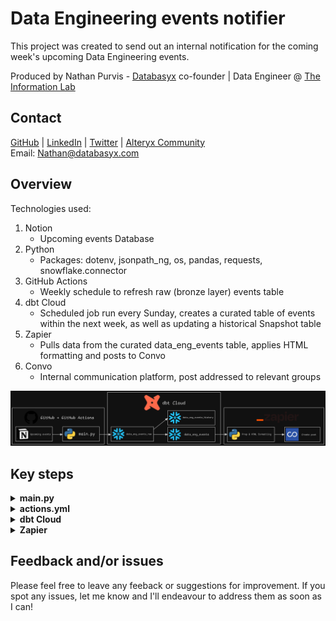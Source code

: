 <h1>Data Engineering events notifier</h1>

This project was created to send out an internal notification for the coming week's upcoming Data Engineering events.

Produced by Nathan Purvis - [Databasyx](https://www.databasyx.com/) co-founder | Data Engineer @ [The Information Lab](https://www.theinformationlab.co.uk/)

<h2>Contact</h2>

[GitHub](https://github.com/DataNath) | [LinkedIn](https://www.linkedin.com/in/nathan-purvis/) | [Twitter](https://x.com/DataNath) | [Alteryx Community](https://community.alteryx.com/t5/user/viewprofilepage/user-id/307299)  
Email: Nathan@databasyx.com

<h2>Overview</h2>

Technologies used:

1. Notion
    - Upcoming events Database
2. Python
    - Packages: dotenv, jsonpath_ng, os, pandas, requests, snowflake.connector
3. GitHub Actions
    - Weekly schedule to refresh raw (bronze layer) events table
4. dbt Cloud
    - Scheduled job run every Sunday, creates a curated table of events within the next week, as well as updating a historical Snapshot table
5. Zapier
    - Pulls data from the curated data_eng_events table, applies HTML formatting and posts to Convo
6. Convo
    - Internal communication platform, post addressed to relevant groups

![Process diagram](.docs/process.png)

<h2>Key steps</h2>

<details>
<summary><strong style="font size 24px;";>main.py</strong></summary>

>
Using environment variables to pull in GitHub Actions secrets
```python
database_id     = os.getenv("DATABASE_ID")
bearer_token    = os.getenv("BEARER_TOKEN")
sf_user         = os.getenv("USER")
sf_password     = os.getenv("PASSWORD")
sf_account      = os.getenv("ACCOUNT")
sf_warehouse    = os.getenv("WAREHOUSE")
sf_database     = os.getenv("DATABASE")
sf_schema       = os.getenv("SCHEMA")
```

![GitHub Actions secrets](.docs/secrets.png)

Picking out target attributes in the API response using JSONPath
```python
details = {
            "uid":   page.get("id"),
            "name": "$.properties.Name.title[*].text.content",
            "date": "$.properties.Date.date.start",
            "time": "$.properties.Time.rich_text[*].text.content",
            "url":  "$.properties.Link.url"
        }
```

Use a cursor object to execute various SQL statements
    - Drop the current table, return record count of newly-created table & cast new grants ready for dbt

```python
drop_query = f'DROP TABLE IF EXISTS "{table_name}"'
conn.cursor().execute(drop_query)

count_query = f'SELECT COUNT(*) FROM "{table_name}"'
count = conn.cursor().execute(count_query).fetchone()[0]

grant_query = f"GRANT SELECT ON ALL TABLES IN SCHEMA {sf_schema} TO ROLE CORE"
grant = conn.cursor().execute(grant_query)
```

</details>

<details>
<summary><strong style="font size 24px;";>actions.yml</strong></summary>

>
Set up cron scheduling for midday every Sunday
```yml
on:
  schedule:
    - cron: "0 12 * * 0"
```

Install latest version of pip and all required packages
```yml
- name: Environment setup
        run: |
          python -m pip install --upgrade pip
          pip install -r requirements.txt
```

Sets environment variables from GitHub Actions secrets then runs Python unbuffered
```yml
- name: Run script
        env:
          DATABASE_ID:  ${{secrets.DATABASE_ID}}
          BEARER_TOKEN: ${{secrets.BEARER_TOKEN}}
          USER:         ${{secrets.USER}}
          PASSWORD:     ${{secrets.PASSWORD}}
          ACCOUNT:      ${{secrets.ACCOUNT}}
          WAREHOUSE:    ${{secrets.WAREHOUSE}}
          DATABASE:     ${{secrets.DATABASE}}
          SCHEMA:       ${{secrets.SCHEMA}}
        run: |
          python -u main.py
```

</details>

<details>
<summary><strong style="font size 24px;";>dbt Cloud</strong></summary>

>
Configure Snapshot table to show changes to events
```yml
version: 2

snapshots:
  - name: data_eng_events_history
    relation: source('bronze', 'data_eng_events_raw')
    config:
      unique_key: '"uid"'
      strategy: check
      check_cols: all
      hard_deletes: new_record
      snapshot_meta_column_names:
        dbt_scd_id: scd_hash
        dbt_updated_at: updated_at
        dbt_valid_from: valid_from_date
        dbt_valid_to: valid_until_date
        dbt_is_deleted: has_been_deleted
      dbt_valid_to_current: DATEADD(day, 1, CURRENT_DATE)
```

Set up correct materializations and ensure correct grants on gold objects ready for Zapier
```yml
models:
  data_eng_events_notifier:
    silver:
      +materialized: ephemeral
    gold:
      +materialized: table
      +grants:
        select: "DATASCHOOL"
```

</details>

<details>
<summary><strong style="font size 24px;";>Zapier</strong></summary>

>
Pull only relevant fields from snowflake
```sql
SELECT
  *
EXCLUDE
  "uid"
FROM DATA_ENG_EVENTS
ORDER BY
  "date",
  "time"
```

Code by Zapier - Python to create formatted Convo post
```python
name = inputData['name'].split(',')
date = inputData['date'].split(',')
time = inputData['time'].split(',')
link = inputData['link'].split(',')

combined = list(zip(name, date, time, link))

combined.sort(key=lambda x: (x[1], x[2]))

message = 'Upcoming events this week:<br>'+chr(0x200B)+'<br>'

for n, d, t, l in combined:
    message += f"\U0001F4DA Name: {n}<br>"
    message += f"\U0001F4C6 Date: {d}<br>"
    message += f"\U0001F55D Time: {t}<br>"
    message += f'\U0001F517 URL: <a href="{l}">Event page</a><br>'+chr(0x200B)+'<br>'

message += 'Hope to see you there! Remember to write up a reflective post to share your thoughts and any interesting learnings/connections!'

return{"output": message}
```

</details>

<h2>Feedback and/or issues</h2>

Please feel free to leave any feeback or suggestions for improvement. If you spot any issues, let me know and I'll endeavour to address them as soon as I can!